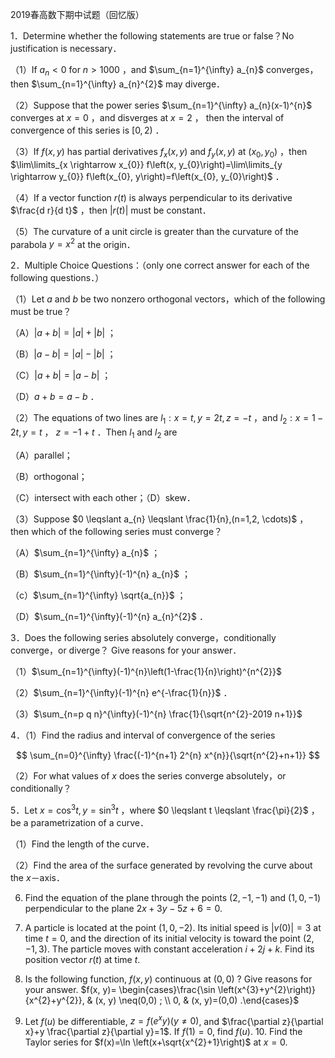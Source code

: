 2019春高数下期中试题（回忆版）

1．Determine whether the following statements are true or false？No justification is necessary．

（1）If $a_{n}<0$ for $n>1000$ ，and $\sum_{n=1}^{\infty} a_{n}$ converges，then $\sum_{n=1}^{\infty} a_{n}^{2}$ may diverge．

（2）Suppose that the power series $\sum_{n=1}^{\infty} a_{n}(x-1)^{n}$ converges at $x=0$ ，and disverges at $x=2$ ， then the interval of convergence of this series is $[0,2)$ ．

（3）If $f(x, y)$ has partial derivatives $f_{x}(x, y)$ and $f_{y}(x, y)$ at $\left(x_{0}, y_{0}\right)$ ，then $\lim\limits_{x \rightarrow x_{0}} f\left(x, y_{0}\right)=\lim\limits_{y \rightarrow y_{0}} f\left(x_{0}, y\right)=f\left(x_{0}, y_{0}\right)$ ．

（4）If a vector function $r(t)$ is always perpendicular to its derivative $\frac{d r}{d t}$ ，then $|r(t)|$ must be constant．

（5）The curvature of a unit circle is greater than the curvature of the parabola $y=x^{2}$ at the origin．

2．Multiple Choice Questions：（only one correct answer for each of the following questions．）

（1）Let $a$ and $b$ be two nonzero orthogonal vectors，which of the following must be true？

（A）$|a+b|=|a|+|b|$ ；

（B）$|a-b|=|a|-|b|$ ；

（C）$|a+b|=|a-b|$ ；

（D）$a+b=a-b$ ．

（2）The equations of two lines are $l_{1}: x=t, y=2 t, z=-t$ ，and $l_{2}: x=1-2 t, y=t$ ， $z=-1+t$ ．Then $l_{1}$ and $l_{2}$ are

（A）parallel；

（B）orthogonal；

（C）intersect with each other；（D）skew．

（3）Suppose $0 \leqslant a_{n} \leqslant \frac{1}{n},(n=1,2, \cdots)$ ，then which of the following series must converge？

（A）$\sum_{n=1}^{\infty} a_{n}$ ；

（B）$\sum_{n=1}^{\infty}(-1)^{n} a_{n}$ ；

（c）$\sum_{n=1}^{\infty} \sqrt{a_{n}}$ ；

（D）$\sum_{n=1}^{\infty}(-1)^{n} a_{n}^{2}$ ．

3．Does the following series absolutely converge，conditionally converge，or diverge？ Give reasons for your answer．

（1）$\sum_{n=1}^{\infty}(-1)^{n}\left(1-\frac{1}{n}\right)^{n^{2}}$

（2）$\sum_{n=1}^{\infty}(-1)^{n} e^{-\frac{1}{n}}$ ．

（3）$\sum_{n=p q n}^{\infty}(-1)^{n} \frac{1}{\sqrt{n^{2}-2019 n+1}}$

4．（1）Find the radius and interval of convergence of the series

$$
\sum_{n=0}^{\infty} \frac{(-1)^{n+1} 2^{n} x^{n}}{\sqrt{n^{2}+n+1}}
$$

（2）For what values of $x$ does the series converge absolutely，or conditionally？

5．Let $x=\cos ^{3} t, y=\sin ^{3} t$ ，where $0 \leqslant t \leqslant \frac{\pi}{2}$ ，be a parametrization of a curve．

（1）Find the length of the curve．

（2）Find the area of the surface generated by revolving the curve about the $x$－axis．

6. Find the equation of the plane through the points $(2,-1,-1)$ and $(1,0,-1)$ perpendicular to the plane $2 x+3 y-5 z+6=0$.

7. A particle is located at the point $(1,0,-2)$. Its initial speed is $|v(0)|=3$ at time $t=0$, and the direction of its initial velocity is toward the point $(2,-1,3)$. The particle moves with constant acceleration $i+2 j+k$. Find its position vector $r(t)$ at time $t$.

8. Is the following function, $f(x, y)$ continuous at $(0,0)$ ? Give reasons for your answer. $f(x, y)= \begin{cases}\frac{\sin \left(x^{3}+y^{2}\right)}{x^{2}+y^{2}}, & (x, y) \neq(0,0) ; \\ 0, & (x, y)=(0,0) .\end{cases}$

9. Let $f(u)$ be differentiable, $z=f\left(e^{x} y\right)(y \neq 0)$, and $\frac{\partial z}{\partial x}+y \frac{\partial z}{\partial y}=1$. If $f(1)=0$, find $f(u)$. 10. Find the Taylor series for $f(x)=\ln \left(x+\sqrt{x^{2}+1}\right)$ at $x=0$.

